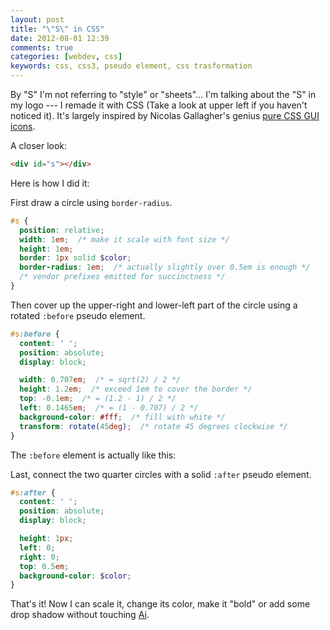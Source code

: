 ```yaml
---
layout: post
title: "\"S\" in CSS"
date: 2012-08-01 12:39
comments: true
categories: [webdev, css]
keywords: css, css3, pseudo element, css trasformation
---
```


By "S" I'm not referring to "style" or "sheets"... I'm talking about the "S" in my logo --- I remade it with CSS (Take a look at upper left if you haven't noticed it). It's largely inspired by Nicolas Gallagher's genius [pure CSS GUI icons](http://nicolasgallagher.com/pure-css-gui-icons/).

A closer look:

<div id="s-demo" class="logo"></div>

``` html It's one HTML element!
<div id="s"></div>
```

<!-- more -->

Here is how I did it:

First draw a circle using `border-radius`.

<div id="s-demo-1"></div>

``` scss Base circle
#s {
  position: relative;
  width: 1em;  /* make it scale with font size */
  height: 1em;
  border: 1px solid $color;
  border-radius: 1em;  /* actually slightly over 0.5em is enough */
  /* vendor prefixes emitted for succinctness */
}
```

Then cover up the upper-right and lower-left part of the circle using a rotated `:before` pseudo element.

<div id="s-demo-2"></div>

``` scss :before cover up
#s:before {
  content: ' ';
  position: absolute;
  display: block;

  width: 0.707em;  /* = sqrt(2) / 2 */
  height: 1.2em;  /* exceed 1em to cover the border */
  top: -0.1em;  /* = (1.2 - 1) / 2 */
  left: 0.1465em;  /* = (1 - 0.707) / 2 */
  background-color: #fff;  /* fill with white */
  transform: rotate(45deg);  /* rotate 45 degrees clockwise */
}
```

The `:before` element is actually like this:

<div id="s-demo-2-2"></div>

Last, connect the two quarter circles with a solid `:after` pseudo element.

<div id="s-demo-3"></div>

``` scss :after horizontal line
#s:after {
  content: ' ';
  position: absolute;
  display: block;

  height: 1px;
  left: 0;
  right: 0;
  top: 0.5em;
  background-color: $color;
}
```

That's it! Now I can <span id="s-scale">scale it</span>, <span id="s-color">change its color</span>, <span id="s-bold">make it "bold"</span> or <span id="s-shadow">add some drop shadow</span> without touching [Ai](http://www.adobe.com/products/illustrator.html).
